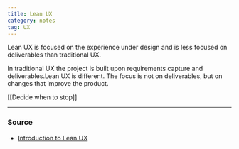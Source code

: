```yaml
---
title: Lean UX
category: notes
tag: UX
---
```


Lean UX is focused on the experience under design and is less focused on deliverables than traditional UX. 

In traditional UX the project is built upon requirements capture and deliverables.Lean UX is different. The focus is not on deliverables, but on changes that improve the product.

[[Decide when to stop]]

--- 
### Source
- [Introduction to Lean UX](https://www.interaction-design.org/literature/article/a-simple-introduction-to-lean-ux)